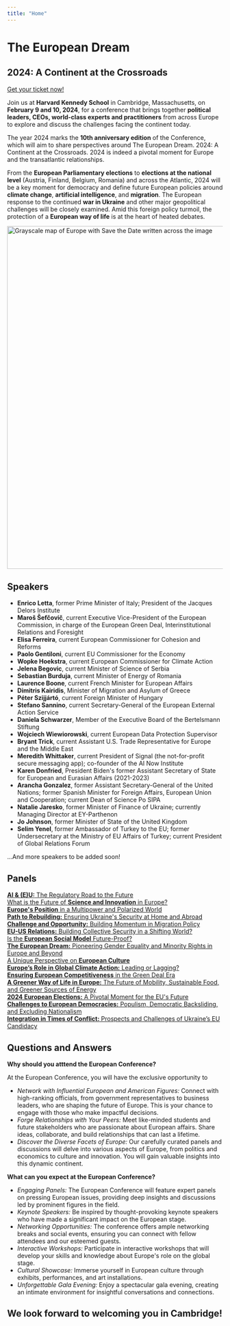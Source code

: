 ```yaml
---
title: "Home"
---
```


<div class="conference-title">
  <h1>The European Dream</h1>
  <h2>2024: A Continent at the Crossroads</h2>
  <div>
    <a id='tickets-btn' class="pure-button pure-button-primary"         href="https://secure.touchnet.net/C20832_ustores/web/store_main.jsp?STOREID=18&SINGLESTORE=true">Get your ticket now!</a>
  </div>
</div>

Join us at **Harvard Kennedy School** in Cambridge, Massachusetts, on **February 9 and 10, 2024**, for a conference that brings together **political leaders, CEOs, world-class experts and practitioners** from across Europe to explore and discuss the challenges facing the continent today. 

The year 2024 marks the **10th anniversary edition** of the Conference, which will aim to share perspectives around The European Dream. 2024: A Continent at the Crossroads. 2024 is indeed a pivotal moment for Europe and the transatlantic relationships. 

From the **European Parliamentary elections** to **elections at the national level** (Austria, Finland, Belgium, Romania) and across the Atlantic, 2024 will be a key moment for democracy and define future European policies around **climate change**, **artificial intelligence**, and **migration**. The European response to the continued **war in Ukraine** and other major geopolitical challenges will be closely examined. Amid this foreign policy turmoil, the protection of a **European way of life** is at the heart of heated debates.

<p></p>

<p class="homepage-image">
<img src="save-the-date-no-logo.png" alt="Grayscale map of Europe with Save the Date written across the image" width="800" class="map">
</p>

<h2 class="speakers-list">Speakers</h2>

<ul>
<li><b>Enrico Letta</b>, former Prime Minister of Italy; President of the Jacques Delors Institute</li>
<li><b>Maroš Šefčovič</b>, current Executive Vice-President of the European Commission, in charge of the European Green Deal, Interinstitutional Relations and Foresight</li>
<li><b>Elisa Ferreira</b>, current European Commissioner for Cohesion and Reforms</li>
<li><b>Paolo Gentiloni</b>, current EU Commissioner for the Economy</li>
<li><b>Wopke Hoekstra</b>, current European Commissioner for Climate Action</li>   
<li><b>Jelena Begovic</b>, current Minister of Science of Serbia</li>
<li><b>Sebastian Burduja</b>, current Minister of Energy of Romania</li>
<li><b>Laurence Boone</b>, current French Minister for European Affairs</li>
<li><b>Dimitris Kairidis</b>, Minister of Migration and Asylum of Greece</li>
<li><b>Péter Szijjártó</b>, current Foreign Minister of Hungary</li>
<li><b>Stefano Sannino</b>, current Secretary-General of the European External Action Service</li>
<li><b>Daniela Schwarzer</b>, Member of the Executive Board of the Bertelsmann Stiftung</li>
<li><b>Wojciech Wiewiorowski</b>, current European Data Protection Supervisor</li>
<li><b>Bryant Trick</b>, current Assistant U.S. Trade Representative for Europe and the Middle East</li>
<li><b>Meredith Whittaker</b>, current President of Signal (the not-for-profit secure messaging app); co-founder of the AI Now Institute</li>
<li><b>Karen Donfried</b>, President Biden's former Assistant Secretary of State for European and Eurasian Affairs (2021-2023)</li>
<li><b>Arancha Gonzalez</b>, former Assistant Secretary-General of the United Nations; former Spanish Minister for Foreign Affairs, European Union and Cooperation; current Dean of Science Po SIPA</li>
<li><b>Natalie Jaresko</b>, former Minister of Finance of Ukraine; currently Managing Director at EY-Parthenon</li>
<li><b>Jo Johnson</b>, former Minister of State of the United Kingdom</li>
<li><b>Selim Yenel</b>, former Ambassador of Turkey to the EU; former Undersecretary at the Ministry of EU Affairs of Turkey; current President of Global Relations Forum</li>
</ul>

...And more speakers to be added soon!

## Panels
<div class = "panel-grid">
  <div class = "panel-grid-item"><a href="/speakers/#speaker-title-a"><b>AI & (E)U:</b> The Regulatory Road to the Future</a></div>
  <div class = "panel-grid-item"><a href="/speakers/#speaker-title-b">What is the Future of <b>Science and Innovation</b> in Europe?</a></div>
  <div class = "panel-grid-item"><a href="/speakers/#speaker-title-c"><b>Europe's Position</b> in a Multipower and Polarized World</a></div>
  <div class = "panel-grid-item"><a href="/speakers/#speaker-title-d"><b>Path to Rebuilding:</b> Ensuring Ukraine's Security at Home and Abroad</a></div>
  <div class = "panel-grid-item"><a href="/speakers/#speaker-title-e"><b>Challenge and Opportunity:</b> Building Momentum in Migration Policy</a></div>
  <div class = "panel-grid-item"><a href="/speakers/#speaker-title-f"><b>EU-US Relations:</b> Building Collective Security in a Shifting World?</a></div>
  <div class = "panel-grid-item"><a href="/speakers/#speaker-title-g">Is the <b>European Social Model</b> Future-Proof?</a></div>
  <div class = "panel-grid-item"><a href="/speakers/#speaker-title-h"><b>The European Dream:</b> Pioneering Gender Equality and Minority Rights in Europe and Beyond</a></div>
  <div class = "panel-grid-item"><a href="/speakers/#speaker-title-i">A Unique Perspective on <b>European Culture</b></a></div>
  <div class = "panel-grid-item"><a href="/speakers/#speaker-title-j"><b>Europe’s Role in Global Climate Action:</b> Leading or Lagging?</a></div>
  <div class = "panel-grid-item"><a href="/speakers/#speaker-title-k"><b>Ensuring European Competitiveness</b> in the Green Deal Era</a></div>
  <div class = "panel-grid-item"><a href="/speakers/#speaker-title-l"><b>A Greener Way of Life in Europe:</b> The Future of Mobility, Sustainable Food, and Greener Sources of Energy</a></div>
  <div class = "panel-grid-item"><a href="/speakers/#speaker-title-m"><b>2024 European Elections:</b> A Pivotal Moment for the EU's Future</a></div>
  <div class = "panel-grid-item"><a href="/speakers/#speaker-title-n"><b>Challenges to European Democracies:</b> Populism, Democratic Backsliding, and Excluding Nationalism</a></div>
  <div class = "panel-grid-item"><a href="/speakers/#speaker-title-o"><b>Integration in Times of Conflict:</b> Prospects and Challenges of Ukraine’s EU Candidacy</a></div>
</div>

## Questions and Answers
<div class = "q-and-a-flex">
  <div class = "q-and-a-flex-item">
    <b>Why should you atttend the European Conference?</b>
    <p>At the European Conference, you will have the exclusive opportunity to</p>
    <ul>
      <li><i>Network with Influential European and American Figures:</i> Connect with high-ranking officials, from government representatives to business leaders, who are shaping the future of Europe. This is your chance to engage with those who make impactful decisions.</li>
      <li><i>Forge Relationships with Your Peers:</i> Meet like-minded students and future stakeholders who are passionate about European affairs. Share ideas, collaborate, and build relationships that can last a lifetime.</li>
      <li><i>Discover the Diverse Facets of Europe:</i> Our carefully curated panels and discussions will delve into various aspects of Europe, from politics and economics to culture and innovation. You will gain valuable insights into this dynamic continent.</li>
    </ul>
  </div>

  <div class = "q-and-a-flex-item">
    <b>What can you expect at the European Conference?</b>
    <ul>
      <li><i>Engaging Panels:</i> The European Conference will feature expert panels on pressing European issues, providing deep insights and discussions led by prominent figures in the field.</li>
      <li><i>Keynote Speakers:</i> Be inspired by thought-provoking keynote speakers who have made a significant impact on the   European stage.</li>
      <li><i>Networking Opportunities:</i> The conference offers ample networking breaks and social events, ensuring you can connect with fellow attendees and our esteemed guests.</li>
      <li><i>Interactive Workshops:</i> Participate in interactive workshops that will develop your skills and knowledge about Europe's role on the global stage.</li>
      <li><i>Cultural Showcase:</i> Immerse yourself in European culture through exhibits, performances, and art installations.</li>
      <li><i>Unforgettable Gala Evening:</i> Enjoy a spectacular gala evening, creating an intimate environment for insightful conversations and connections.</li>
    </ul>
  </div>
</div>

## We look forward to welcoming you in Cambridge!
